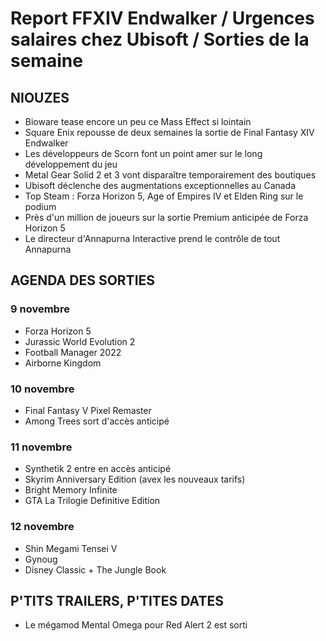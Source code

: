 # Report FFXIV Endwalker / Urgences salaires chez Ubisoft / Sorties de la semaine

## NIOUZES

- Bioware tease encore un peu ce Mass Effect si lointain
- Square Enix repousse de deux semaines la sortie de Final Fantasy XIV Endwalker
- Les développeurs de Scorn font un point amer sur le long développement du jeu
- Metal Gear Solid 2 et 3 vont disparaître temporairement des boutiques
- Ubisoft déclenche des augmentations exceptionnelles au Canada
- Top Steam : Forza Horizon 5, Age of Empires IV et Elden Ring sur le podium
- Près d'un million de joueurs sur la sortie Premium anticipée de Forza Horizon 5
- Le directeur d'Annapurna Interactive prend le contrôle de tout Annapurna

## AGENDA DES SORTIES

### 9 novembre
- Forza Horizon 5
- Jurassic World Evolution 2
- Football Manager 2022
- Airborne Kingdom

### 10 novembre
- Final Fantasy V Pixel Remaster
- Among Trees sort d'accès anticipé

### 11 novembre
- Synthetik 2 entre en accès anticipé
- Skyrim Anniversary Edition (avex les nouveaux tarifs)
- Bright Memory Infinite
- GTA La Trilogie Definitive Edition

### 12 novembre
- Shin Megami Tensei V
- Gynoug
- Disney Classic + The Jungle Book

## P'TITS TRAILERS, P'TITES DATES
- Le mégamod Mental Omega pour Red Alert 2 est sorti
